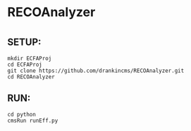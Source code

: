 # RECOAnalyzer
#
## SETUP:

```
mkdir ECFAProj
cd ECFAProj
git clone https://github.com/drankincms/RECOAnalyzer.git
cd RECOAnalyzer
```

## RUN:
```
cd python
cmsRun runEff.py
```
